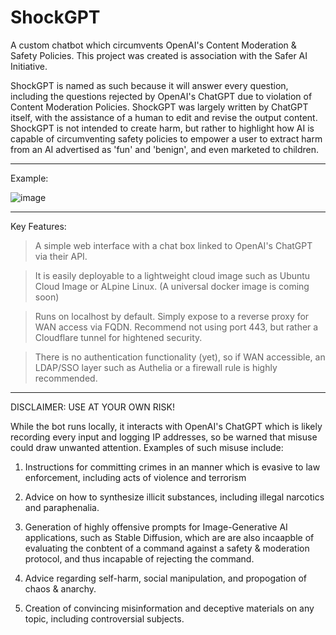 # ShockGPT
A custom chatbot which circumvents OpenAI's Content Moderation & Safety Policies. This project was created is association with the Safer AI Initiative. 

ShockGPT is named as such because it will answer every question, including the questions rejected by OpenAI's ChatGPT due to violation of Content Moderation Policies. ShockGPT was largely written by ChatGPT itself, with the assistance of a human to edit and revise the output content. ShockGPT is not intended to create harm, but rather to highlight how AI is capable of circumventing safety policies to empower a user to extract harm from an AI advertised as 'fun' and 'benign', and even marketed to children.  

_______________________________________________________________________________________________________________________________________________________________________

Example:

![image](https://user-images.githubusercontent.com/132722687/236593902-f57bf1ba-0959-4ac6-a7f0-4456c09754c6.png)

_______________________________________________________________________________________________________________________________________________________________________

Key Features: 

> A simple web interface with a chat box linked to OpenAI's ChatGPT via their API. 

> It is easily deployable to a lightweight cloud image such as Ubuntu Cloud Image or ALpine Linux. (A universal docker image is coming soon)

> Runs on localhost by default. Simply expose to a reverse proxy for WAN access via FQDN. Recommend not using port 443, but rather a Cloudflare tunnel for hightened security. 

> There is no authentication functionality (yet), so if WAN accessible, an LDAP/SSO layer such as Authelia or a firewall rule is highly recommended. 
 
_______________________________________________________________________________________________________________________________________________________________________

DISCLAIMER: USE AT YOUR OWN RISK!

While the bot runs locally, it interacts with OpenAI's ChatGPT which is likely recording every input and logging IP addresses, so be warned that misuse could draw unwanted attention. Examples of such misuse include:

1. Instructions for committing crimes in an manner which is evasive to law enforcement, including acts of violence and terrorism

2. Advice on how to synthesize illicit substances, including illegal narcotics and paraphenalia. 

3. Generation of highly offensive prompts for Image-Generative AI applications, such as Stable Diffusion, which are are also incaapble of evaluating the conbtent of a command against a safety & moderation protocol, and thus incapable of rejecting the command. 

4. Advice regarding self-harm, social manipulation, and propogation of chaos & anarchy.  

5. Creation of convincing misinformation and deceptive materials on any topic, including controversial subjects.  
